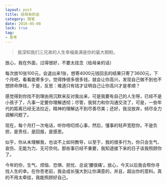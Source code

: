 ```yaml
---
layout: post
title: 给母亲的话
category: 随笔
date: 2016-05-08
lock: true
tag: 
- 思考
---
```

> 我深知我们三兄弟的人生幸福美满是你的最大期盼。

<!-- more -->

 放心，我在外面，过得很好，不要太挂念（给母亲的话）

 每次放10张100元，会退出来1张，想寄4000元钱回去的结果只寄了3600元，下个月吧，看看能寄多少。觉得挣很多很多钱，就会让你高兴，发现自己做不到也不想拼命挣钱，于是，反思：难道只有钱才证明自己让你高兴才是孝顺？

感觉得到你找不到理由用沉默来反对我出来，可是我要有自己的人生呀，已经不是小孩子了，凡事一定要你理解透彻；尽管，我努力和你沟通交流了，可是，一些年代的距离已经无法拉近，精神的理解达不到尽善尽美；还好，我没放弃，倾尽全力调解问题了。

现在，每个月打一次电话，听你唠叨烦心事，然后，懂事的轻声宽慰你。不是负担，是责任，是回报，是感恩。

似乎，你从未理解我，也谈不上如何教导，以至于，我的很多行为，你只会生气、哀伤、无能为力、无可奈何。那些事已经不重要，我知道接下来的日子该我照顾你了。

今年的你，生气、烦恼、恐惧、担忧、总说‘腰很痛’。放心，今天以后我会帮你寻找人生的幸。在你苍老前，我会成长强大到让你满意的，并且，超出你的意料。真的不用太牵挂，我能照顾好自己。

